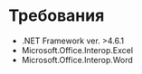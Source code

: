# Требования

- .NET Framework ver. >4.6.1
- Microsoft.Office.Interop.Excel
- Microsoft.Office.Interop.Word
